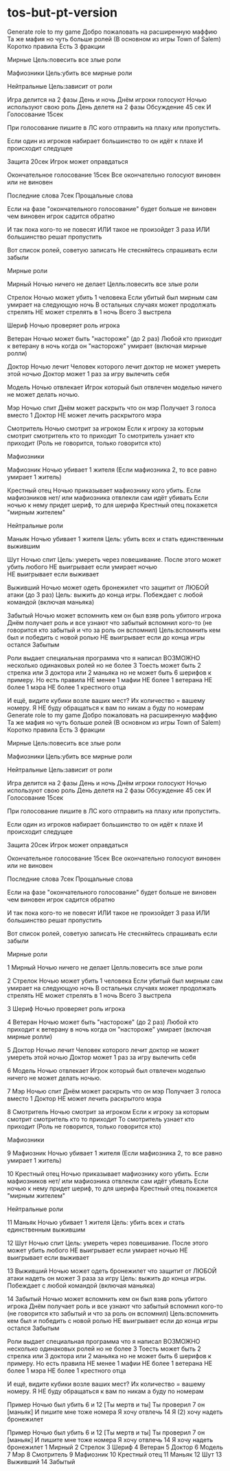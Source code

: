 # tos-but-pt-version
Generate role to my game
Добро пожаловать на расширенную маффию 
Та же мафия но чуть больше ролей 
(В основном из игры Town of Salem)
Коротко правила 
Есть 3 фракции

Мирные
Цель:повесить все злые роли

Мафиозники 
Цель:убить все мирные роли

Нейтральные
Цель:зависит от роли 

Игра делится на 2 фазы 
День и ночь 
Днём игроки голосуют 
Ночью используют свою роль 
День делетя на 2 фазы
Обсуждение 45 сек
И
Голосование 15сек

При голосование пишите в ЛС кого отправить на плаху или пропустить.

Если один из игроков набирает большинство то он идёт к плахе 
И происходит следущее

Защита 20сек
Игрок может оправдаться 

Окончательное голосование 15сек
Все окончательно голосуют виновен или не виновен

Последние слова 7сек
Прощальные слова

Если на фазе "окончательного голосование" будет больше не виновен чем виновен игрок садится обратно 

И так пока кого-то не повесят 
ИЛИ такое не произойдет 3 раза 
ИЛИ большинство решат пропустить

Вот список ролей, советую записать
Не стесняйтесь спрашивать если забыли

Мирные роли

Мирный 
Ночью ничего не делает 
Целль:повесить все злые роли

Стрелок
Ночью может убить 1 человека 
Если убитый был мирным сам умирает на следующую ночь
В остальных случаях может продолжать стрелять
НЕ может стрелять в 1 ночь 
Всего 3 выстрела

Шериф
Ночью проверяет роль игрока 

Ветеран
Ночью может быть "настороже" (до 2 раз)
Любой кто приходит к ветерану в ночь когда он "настороже" умирает (включая мирные ролли)


Доктор
Ночью лечит 
Человек которого лечит доктор не может умереть этой ночью
Доктор может 1 раз за игру вылечить себя


Модель
Ночью отвлекает 
Игрок который был отвлечен моделью ничего не может делать ночью. 


Мэр
Ночью спит 
Днём может раскрыть что он мэр
Получает 3 голоса вместо 1
Доктор НЕ может лечить раскрытого мэра

Смотритель 
Ночью смотрит за игроком
Если к игроку за которым смотрит смотритель кто то приходит 
То смотритель узнает кто приходит 
(Роль не говорится, только говорится кто)

Мафиозники 

Мафиозник 
Ночью убивает 1 жителя
(Если мафиозника 2, то все равно умирает 1 житель)


Крестный отец
Ночью приказывает мафиознику кого убить. 
Если мафиозников нет/ или мафиозника отвлекли сам идёт убивать
Если ночью к нему придет шериф, то для шерифа Крестный отец покажется "мирным жителем"


Нейтральные роли

Маньяк 
Ночью убивает 1 жителя
Цель: убить всех и стать единственным выжившим 

Шут 
Ночью спит
Цель: умереть через повешивание. После этого может убить любого 
НЕ выигрывает если умирает ночью  
НЕ выигрывает если выживает 

Выживший 
Ночью может одеть бронежилет что защитит от ЛЮБОЙ атаки (до 3 раз) 
Цель: выжить до конца игры. Побеждает с любой командой (включая маньяка)

Забытый 
Ночью может вспомнить кем он был взяв роль убитого игрока
Днём получает роль и все узнают что забытый вспомнил кого-то 
(не говорится кто забытый и что за роль он вспомнил)
Цель:вспомнить кем был и победить с новой ролью 
НЕ выигрывает если до конца игры остался Забытым

Роли выдает специальная программа что я написал 
ВОЗМОЖНО несколько одинаковых ролей но не более 3 
Тоесть может быть 2 стрелка или 3 доктора или 2 маньяка но не может быть 6 шерифов к примеру. 
Но есть правила 
НЕ менее 1 мафии 
НЕ более 1 ветерана 
НЕ более 1 мэра
НЕ более 1 крестного отца

И ещё, видите кубики возле ваших мест?
Их количество = вашему номеру.
 Я НЕ буду обращаться к вам по никам а буду по номерам 
Generate role to my game Добро пожаловать на расширенную маффию Та же мафия но чуть больше ролей (В основном из игры Town of Salem) Коротко правила Есть 3 фракции

Мирные Цель:повесить все злые роли

Мафиозники Цель:убить все мирные роли

Нейтральные Цель:зависит от роли

Игра делится на 2 фазы День и ночь Днём игроки голосуют Ночью используют свою роль День делетя на 2 фазы Обсуждение 45 сек И Голосование 15сек

При голосование пишите в ЛС кого отправить на плаху или пропустить.

Если один из игроков набирает большинство то он идёт к плахе И происходит следущее

Защита 20сек Игрок может оправдаться

Окончательное голосование 15сек Все окончательно голосуют виновен или не виновен

Последние слова 7сек Прощальные слова

Если на фазе "окончательного голосование" будет больше не виновен чем виновен игрок садится обратно

И так пока кого-то не повесят ИЛИ такое не произойдет 3 раза ИЛИ большинство решат пропустить

Вот список ролей, советую записать Не стесняйтесь спрашивать если забыли

Мирные роли

1 Мирный Ночью ничего не делает Целль:повесить все злые роли

2 Стрелок Ночью может убить 1 человека Если убитый был мирным сам умирает на следующую ночь В остальных случаях может продолжать стрелять НЕ может стрелять в 1 ночь Всего 3 выстрела

3 Шериф Ночью проверяет роль игрока

4 Ветеран Ночью может быть "настороже" (до 2 раз) Любой кто приходит к ветерану в ночь когда он "настороже" умирает (включая мирные ролли)

5 Доктор Ночью лечит Человек которого лечит доктор не может умереть этой ночью Доктор может 1 раз за игру вылечить себя

6 Модель Ночью отвлекает Игрок который был отвлечен моделью ничего не может делать ночью.

7 Мэр Ночью спит Днём может раскрыть что он мэр Получает 3 голоса вместо 1 Доктор НЕ может лечить раскрытого мэра

8 Смотритель Ночью смотрит за игроком Если к игроку за которым смотрит смотритель кто то приходит То смотритель узнает кто приходит (Роль не говорится, только говорится кто)

Мафиозники

9 Мафиозник Ночью убивает 1 жителя (Если мафиозника 2, то все равно умирает 1 житель)

10 Крестный отец Ночью приказывает мафиознику кого убить. Если мафиозников нет/ или мафиозника отвлекли сам идёт убивать Если ночью к нему придет шериф, то для шерифа Крестный отец покажется "мирным жителем"

Нейтральные роли

11 Маньяк Ночью убивает 1 жителя Цель: убить всех и стать единственным выжившим

12 Шут Ночью спит Цель: умереть через повешивание. После этого может убить любого НЕ выигрывает если умирает ночью
НЕ выигрывает если выживает

13 Выживший Ночью может одеть бронежилет что защитит от ЛЮБОЙ атаки 
надеть он может 3 раза за игру
 Цель: выжить до конца игры. Побеждает с любой командой (включая маньяка)

14 Забытый Ночью может вспомнить кем он был взяв роль убитого игрока Днём получает роль и все узнают что забытый вспомнил кого-то (не говорится кто забытый и что за роль он вспомнил) Цель:вспомнить кем был и победить с новой ролью НЕ выигрывает если до конца игры остался Забытым

Роли выдает специальная программа что я написал ВОЗМОЖНО несколько одинаковых ролей но не более 3 Тоесть может быть 2 стрелка или 3 доктора или 2 маньяка но не может быть 6 шерифов к примеру. Но есть правила НЕ менее 1 мафии НЕ более 1 ветерана НЕ более 1 мэра НЕ более 1 крестного отца

И ещё, видите кубики возле ваших мест? Их количество = вашему номеру. Я НЕ буду обращаться к вам по никам а буду по номерам

Пример Ночью был убить 6 и 12 [Ты мертв и ты] Ты проверил 7 он [маньяк] И пишите мне тоже номера Я хочу отвлечь 14 Я (2) хочу надеть бронежилет


Пример 
Ночью был убить 6 и 12 
[Ты мертв и ты]
Ты проверил 7 он [маньяк]
И пишите мне тоже номера 
Я хочу отвлечь 14
Я хочу надеть бронежилет
1 Мирный
2 Стрелок
3 Шериф
4 Ветеран
5 Доктор
6 Модель
7 Мэр
8 Смотритель
9 Мафиозник
10 Крестный отец
11 Маньяк
12 Шут
13 Выживший
14 Забытый